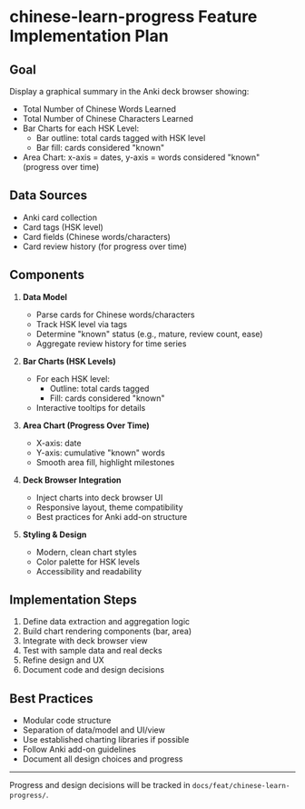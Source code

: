 # chinese-learn-progress Feature Implementation Plan

## Goal
Display a graphical summary in the Anki deck browser showing:
- Total Number of Chinese Words Learned
- Total Number of Chinese Characters Learned
- Bar Charts for each HSK Level:
  - Bar outline: total cards tagged with HSK level
  - Bar fill: cards considered "known"
- Area Chart: x-axis = dates, y-axis = words considered "known" (progress over time)

## Data Sources
- Anki card collection
- Card tags (HSK level)
- Card fields (Chinese words/characters)
- Card review history (for progress over time)

## Components
1. **Data Model**
   - Parse cards for Chinese words/characters
   - Track HSK level via tags
   - Determine "known" status (e.g., mature, review count, ease)
   - Aggregate review history for time series

2. **Bar Charts (HSK Levels)**
   - For each HSK level:
     - Outline: total cards tagged
     - Fill: cards considered "known"
   - Interactive tooltips for details

3. **Area Chart (Progress Over Time)**
   - X-axis: date
   - Y-axis: cumulative "known" words
   - Smooth area fill, highlight milestones

4. **Deck Browser Integration**
   - Inject charts into deck browser UI
   - Responsive layout, theme compatibility
   - Best practices for Anki add-on structure

5. **Styling & Design**
   - Modern, clean chart styles
   - Color palette for HSK levels
   - Accessibility and readability

## Implementation Steps
1. Define data extraction and aggregation logic
2. Build chart rendering components (bar, area)
3. Integrate with deck browser view
4. Test with sample data and real decks
5. Refine design and UX
6. Document code and design decisions

## Best Practices
- Modular code structure
- Separation of data/model and UI/view
- Use established charting libraries if possible
- Follow Anki add-on guidelines
- Document all design choices and progress

---
Progress and design decisions will be tracked in `docs/feat/chinese-learn-progress/`.
